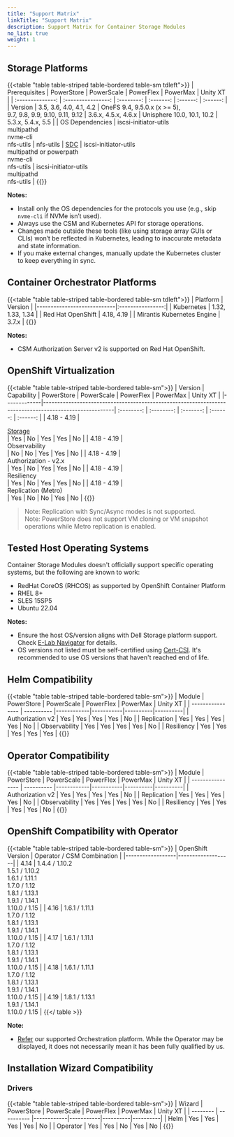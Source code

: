 ```yaml
---
title: "Support Matrix"
linkTitle: "Support Matrix"
description: Support Matrix for Container Storage Modules
no_list: true
weight: 1
---
```


## Storage Platforms

{{<table "table table-striped table-bordered table-sm tdleft">}}
| Prerequisites    | PowerStore         | PowerScale | PowerFlex | PowerMax | Unity XT |
| :--------------: | :----------------: | :--------: | :-------: | :------: | :------: |
| Version          | 3.5, 3.6, 4.0, 4.1, 4.2 | OneFS 9.4, 9.5.0.x (x >= 5),<br>9.7, 9.8, 9.9, 9.10, 9.11, 9.12 | 3.6.x, 4.5.x, 4.6.x  | Unisphere 10.0, 10.1, 10.2 | 5.3.x, 5.4.x, 5.5 |
| OS Dependencies  | iscsi-initiator-utils<br>multipathd<br>nvme-cli<br>nfs-utils | nfs-utils | [SDC](https://www.dell.com/support/home/en-us/product-support/product/scaleio/drivers) | iscsi-initiator-utils<br>multipathd or powerpath<br>nvme-cli<br>nfs-utils | iscsi-initiator-utils<br>multipathd<br>nfs-utils |
{{</table>}}

**Notes:**
- Install only the OS dependencies for the protocols you use (e.g., skip `nvme-cli` if NVMe isn’t used).
- Always use the CSM and Kubernetes API for storage operations.
- Changes made outside these tools (like using storage array GUIs or CLIs) won’t be reflected in Kubernetes, leading to inaccurate metadata and state information.
- If you make external changes, manually update the Kubernetes cluster to keep everything in sync.

## Container Orchestrator Platforms

{{<table "table table-striped table-bordered table-sm tdleft">}}
| Platform                   | Version          |
|----------------------------|:----------------:|
| Kubernetes                 | 1.32, 1.33, 1.34 |
| Red Hat OpenShift          | 4.18, 4.19       |
| Mirantis Kubernetes Engine | 3.7.x            |
{{</table>}}

**Notes:**
- CSM Authorization Server v2 is supported on Red Hat OpenShift.

## OpenShift Virtualization
{{<table "table table-striped table-bordered table-sm">}}
| Version     | Capability                                                                                            | PowerStore | PowerScale | PowerFlex | PowerMax | Unity XT |
|-------------|-------------------------------------------------------------------------------------------------------| :--------: | :--------: | :-------: | :------: | :------: |
| 4.18 - 4.19  | <div style="text-align: left"> [Storage](https://github.com/kiagnose/kubevirt-storage-checkup) </div>| Yes         | No        | Yes        | Yes      | No       |
| 4.18 - 4.19  | <div style="text-align: left">  Observability        </div>                                          | No          | No        | Yes        | Yes      | No       |
| 4.18 - 4.19  | <div style="text-align: left"> Authorization - v2.x  </div>                                          | Yes         | No        | Yes        | Yes      | No       |
| 4.18 - 4.19  | <div style="text-align: left"> Resiliency            </div>                                          | Yes         | No        | Yes        | Yes      | No       |
| 4.18 - 4.19  | <div style="text-align: left"> Replication (Metro)	</div>                                            | Yes         | No        | No        | Yes       | No       |
{{</table>}}
> Note: Replication with Sync/Async modes is not supported.<br>
> Note: PowerStore does not support VM cloning or VM snapshot operations while Metro replication is enabled.

## Tested Host Operating Systems

Container Storage Modules doesn't officially support specific operating systems, but the following are known to work:

- RedHat CoreOS (RHCOS) as supported by OpenShift Container Platform
- RHEL 8+
- SLES 15SP5
- Ubuntu 22.04

**Notes:**
- Ensure the host OS/version aligns with Dell Storage platform support. Check [E-Lab Navigator](https://elabnavigator.dell.com/eln/modernHomeSSM) for details.
- OS versions not listed must be self-certified using [Cert-CSI](../tooling/cert-csi/). It's recommended to use OS versions that haven't reached end of life.

## Helm Compatibility
{{<table "table table-striped table-bordered table-sm">}}
| Module           | PowerStore | PowerScale | PowerFlex | PowerMax | Unity XT |
| ---------------- | ---------- |------------|-----------|----------|----------|
| Authorization v2 | Yes        | Yes        | Yes       | Yes       | No      |
| Replication      | Yes        | Yes        | Yes       | Yes       | No      |
| Observability    | Yes        | Yes        | Yes       | Yes       | No      |
| Resiliency       | Yes        | Yes        | Yes       | Yes       | Yes     |
{{</table>}}


## Operator Compatibility
{{<table "table table-striped table-bordered table-sm">}}
| Module           | PowerStore | PowerScale | PowerFlex | PowerMax | Unity XT |
| ---------------- | ---------- |------------|-----------|----------|----------|
| Authorization v2 | Yes        |  Yes        | Yes       | Yes      | No      |
| Replication      | Yes        |  Yes        | Yes       | Yes      | No      |
| Observability    | Yes        |  Yes        | Yes       | Yes      | No      |
| Resiliency       | Yes        |  Yes        | Yes       | Yes      | No      |
{{</table>}}

## OpenShift Compatibility with Operator

{{<table "table table-striped table-bordered table-sm">}}
| OpenShift Version | Operator / CSM Combination |
|------------------|-------------------|
| 4.14 | 1.4.4 / 1.10.2 </br> 1.5.1 / 1.10.2 </br> 1.6.1 / 1.11.1 </br> 1.7.0 / 1.12   </br> 1.8.1 / 1.13.1  </br> 1.9.1 / 1.14.1 </br>  1.10.0 / 1.15 |
| 4.16 | 1.6.1 / 1.11.1 </br> 1.7.0 / 1.12   </br> 1.8.1 / 1.13.1 </br> 1.9.1 / 1.14.1 </br> 1.10.0 / 1.15 |
| 4.17 | 1.6.1 / 1.11.1 </br> 1.7.0 / 1.12   </br> 1.8.1 / 1.13.1 </br> 1.9.1 / 1.14.1 </br> 1.10.0 / 1.15 |
| 4.18 | 1.6.1 / 1.11.1 </br> 1.7.0 / 1.12   </br> 1.8.1 / 1.13.1 </br> 1.9.1 / 1.14.1 </br> 1.10.0 / 1.15 |
| 4.19 | 1.8.1 / 1.13.1 </br> 1.9.1 / 1.14.1 </br>  1.10.0 / 1.15 |
{{</ table >}}

**Note:**
- [Refer](#container-orchestrator-platforms) our supported Orchestration platform. While the Operator may be displayed, it does not necessarily mean it has been fully qualified by us.
## Installation Wizard Compatibility

### Drivers

{{<table "table table-striped table-bordered table-sm">}}
| Wizard   | PowerStore | PowerScale | PowerFlex | PowerMax | Unity XT |
| -------- | ---------- |------------|-----------|----------|----------|
| Helm     | Yes        |  Yes        | Yes     | Yes       | No       |
| Operator | Yes        |  Yes        | No      | Yes       | No       |
{{</table>}}
